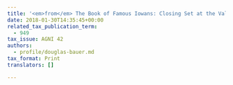 ```yaml
---
title: '<em>from</em> The Book of Famous Iowans: Closing Set at the Valencia'
date: 2018-01-30T14:35:45+00:00
related_tax_publication_term:
  - 949
tax_issue: AGNI 42
authors:
  - profile/douglas-bauer.md
tax_format: Print
translators: []

---
```

